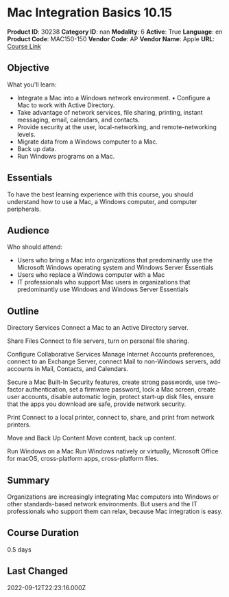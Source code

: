 # Mac Integration Basics 10.15

**Product ID**: 30238
**Category ID**: nan
**Modality**: 6
**Active**: True
**Language**: en
**Product Code**: MAC150-150
**Vendor Code**: AP
**Vendor Name**: Apple
**URL**: [Course Link](https://www.fastlaneus.com/course/apple-mac150-150)

## Objective
What you'll learn:


- Integrate a Mac into a Windows network environment. • Configure a Mac to work with Active Directory.
- Take advantage of network services, file sharing, printing, instant messaging, email, calendars, and contacts.
- Provide security at the user, local-networking, and remote-networking levels.
- Migrate data from a Windows computer to a Mac.
- Back up data.
- Run Windows programs on a Mac.

## Essentials
To have the best learning experience with this course, you should understand how to use a Mac, a Windows computer, and computer peripherals.

## Audience
Who should attend:


- Users who bring a Mac into organizations that predominantly use the Microsoft Windows operating system and Windows Server Essentials
- Users who replace a Windows computer with a Mac
- IT professionals who support Mac users in organizations that predominantly use Windows and Windows Server Essentials

## Outline
Directory Services
Connect a Mac to an Active Directory server.

Share Files
Connect to file servers, turn on personal file sharing.

Configure Collaborative Services
Manage Internet Accounts preferences, connect to an Exchange Server, connect Mail to non-Windows servers, add accounts in Mail, Contacts, and Calendars.

Secure a Mac
Built-In Security features, create strong passwords, use two-factor authentication, set a firmware password, lock a Mac screen, create user accounts, disable automatic login, protect start-up disk files, ensure that the apps you download are safe, provide network security.

Print
Connect to a local printer, connect to, share, and print from network printers.

Move and Back Up Content
Move content, back up content.

Run Windows on a Mac
Run Windows natively or virtually, Microsoft Office for macOS, cross-platform apps, cross-platform files.

## Summary
Organizations are increasingly integrating Mac computers into Windows or other standards-based network environments. But users and the IT professionals who support them can relax, because Mac integration is easy.

## Course Duration
0.5 days

## Last Changed
2022-09-12T22:23:16.000Z
